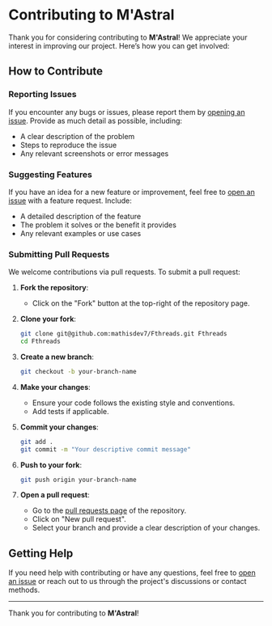 # Contributing to M'Astral

Thank you for considering contributing to **M'Astral**! We appreciate your interest in improving our project. Here’s how you can get involved:

## How to Contribute

### Reporting Issues

If you encounter any bugs or issues, please report them by [opening an issue](https://github.com/mathisdev7/Fthreads/issues). Provide as much detail as possible, including:

- A clear description of the problem
- Steps to reproduce the issue
- Any relevant screenshots or error messages

### Suggesting Features

If you have an idea for a new feature or improvement, feel free to [open an issue](https://github.com/mathisdev7/Fthreads/issues) with a feature request. Include:

- A detailed description of the feature
- The problem it solves or the benefit it provides
- Any relevant examples or use cases

### Submitting Pull Requests

We welcome contributions via pull requests. To submit a pull request:

1. **Fork the repository**:

   - Click on the "Fork" button at the top-right of the repository page.

2. **Clone your fork**:

   ```bash
   git clone git@github.com:mathisdev7/Fthreads.git Fthreads
   cd Fthreads
   ```

3. **Create a new branch**:

   ```bash
   git checkout -b your-branch-name
   ```

4. **Make your changes**:

   - Ensure your code follows the existing style and conventions.
   - Add tests if applicable.

5. **Commit your changes**:

   ```bash
   git add .
   git commit -m "Your descriptive commit message"
   ```

6. **Push to your fork**:

   ```bash
   git push origin your-branch-name
   ```

7. **Open a pull request**:
   - Go to the [pull requests page](https://github.com/mathisdev7/Fthreads/pulls) of the repository.
   - Click on "New pull request".
   - Select your branch and provide a clear description of your changes.

## Getting Help

If you need help with contributing or have any questions, feel free to [open an issue](https://github.com/mathisdev7/Fthreads/issues) or reach out to us through the project's discussions or contact methods.

---

Thank you for contributing to **M'Astral**!
